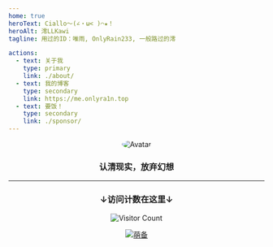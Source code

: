 ```yaml
---
home: true
heroText: Ciallo～(∠・ω< )⌒★！
heroAlt: 澪LLKawi
tagline: 用过的ID：唯雨, OnlyRain233, 一般路过的澪

actions:
  - text: 关于我
    type: primary
    link: ./about/
  - text: 我的博客
    type: secondary
    link: https://me.onlyra1n.top
  - text: 要饭！
    type: secondary
    link: ./sponsor/
---
```


<div style="text-align: center">
<img src="https://cravatar.cn/avatar/949b4b017cd9c5b03ec65cfc715c17ec?s=250" alt="Avatar" style="border-radius: 50%">
<h3>认清现实，放弃幻想</h3>
</div>

---

<div style="text-align: center;">
    <h3>↓访问计数在这里↓</h3>
    <img src="https://moe-counter.glitch.me/get/@6475578645547358?theme=moebooru" alt="Visitor Count">
    <p>
        <a href="https://icp.gov.moe/?keyword=20236040" target="_blank" rel="nofollow">
        <img src="https://me.onlyra1n.top/assets/img/moe.svg" alt="萌备">
        </a>
    </p>
</div>
